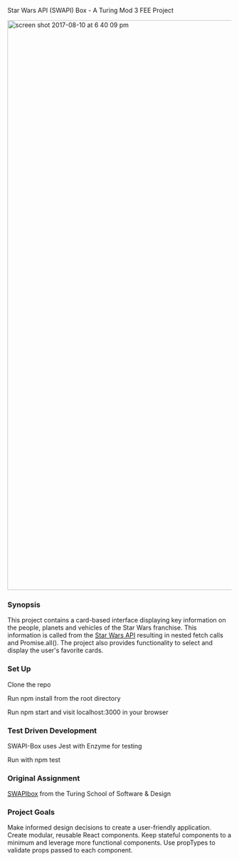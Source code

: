 Star Wars API (SWAPI) Box - A Turing Mod 3 FEE Project

<img width="1280" alt="screen shot 2017-08-10 at 6 40 09 pm" src="https://user-images.githubusercontent.com/18603030/29197761-700145d2-7dfb-11e7-82a2-7173fde384d0.png">


### Synopsis

This project contains a card-based interface displaying key information on the people, planets and vehicles of the Star Wars franchise. This information is called from the [Star Wars API](https://swapi.co/) resulting in nested fetch calls and Promise.all(). The project also provides functionality to select and display the user's favorite cards.

### Set Up

Clone the repo

Run npm install from the root directory

Run npm start and visit localhost:3000 in your browser

### Test Driven Development

SWAPI-Box uses Jest with Enzyme for testing

Run with npm test

### Original Assignment

[SWAPIbox](http://frontend.turing.io/projects/swapi-box.html) from the Turing School of Software & Design

### Project Goals

Make informed design decisions to create a user-friendly application.
Create modular, reusable React components.
Keep stateful components to a minimum and leverage more functional components.
Use propTypes to validate props passed to each component.
